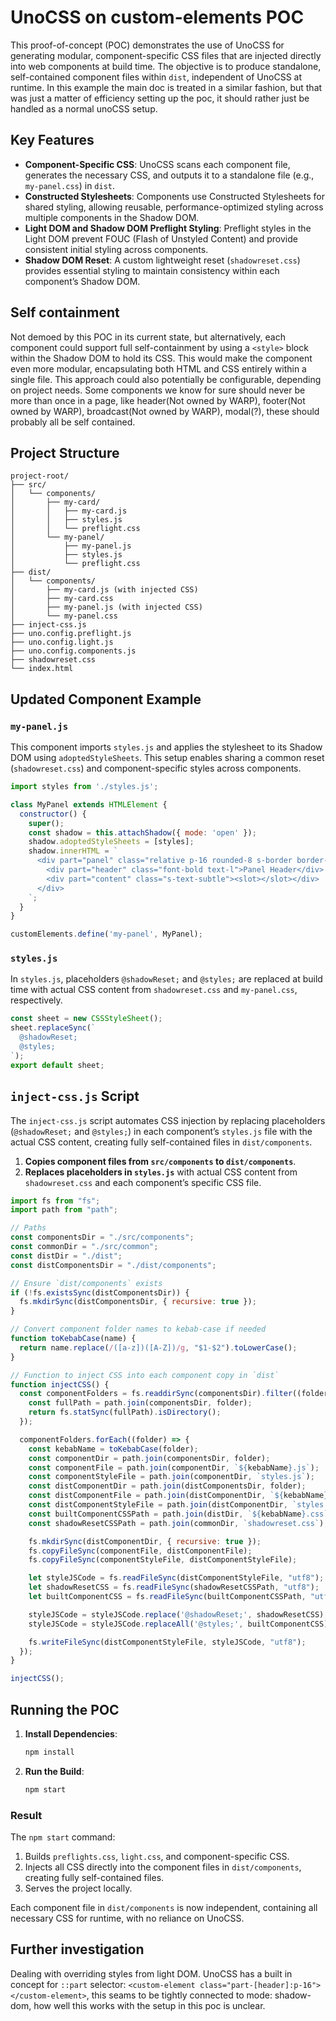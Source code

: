 
# UnoCSS on custom-elements POC

This proof-of-concept (POC) demonstrates the use of UnoCSS for generating modular, component-specific CSS files that are injected directly into web components at build time. The objective is to produce standalone, self-contained component files within `dist`, independent of UnoCSS at runtime. In this example the main doc is treated in a similar fashion, but that was just a matter of efficiency setting up the poc, it should rather just be handled as a normal unoCSS setup.


## Key Features

- **Component-Specific CSS**: UnoCSS scans each component file, generates the necessary CSS, and outputs it to a standalone file (e.g., `my-panel.css`) in `dist`.
- **Constructed Stylesheets**: Components use Constructed Stylesheets for shared styling, allowing reusable, performance-optimized styling across multiple components in the Shadow DOM.
- **Light DOM and Shadow DOM Preflight Styling**: Preflight styles in the Light DOM prevent FOUC (Flash of Unstyled Content) and provide consistent initial styling across components.
- **Shadow DOM Reset**: A custom lightweight reset (`shadowreset.css`) provides essential styling to maintain consistency within each component’s Shadow DOM.

## Self containment
Not demoed by this POC in its current state, but alternatively, each component could support full self-containment by using a `<style>` block within the Shadow DOM to hold its CSS. This would make the component even more modular, encapsulating both HTML and CSS entirely within a single file. This approach could also potentially be configurable, depending on project needs. Some components we know for sure should never be more than once in a page, like header(Not owned by WARP), footer(Not owned by WARP), broadcast(Not owned by WARP), modal(?), these should probably all be self contained. 

## Project Structure

```
project-root/
├── src/
│   └── components/
│       ├── my-card/
│       │   ├── my-card.js
│       │   ├── styles.js
│       │   └── preflight.css
│       └── my-panel/
│           ├── my-panel.js
│           ├── styles.js
│           └── preflight.css
├── dist/
│   └── components/
│       ├── my-card.js (with injected CSS)
│       ├── my-card.css
│       ├── my-panel.js (with injected CSS)
│       └── my-panel.css
├── inject-css.js
├── uno.config.preflight.js
├── uno.config.light.js
├── uno.config.components.js
├── shadowreset.css
└── index.html
```

## Updated Component Example

### `my-panel.js`

This component imports `styles.js` and applies the stylesheet to its Shadow DOM using `adoptedStyleSheets`. This setup enables sharing a common reset (`shadowreset.css`) and component-specific styles across components.

```javascript
import styles from './styles.js';

class MyPanel extends HTMLElement {
  constructor() {
    super();
    const shadow = this.attachShadow({ mode: 'open' });
    shadow.adoptedStyleSheets = [styles];
    shadow.innerHTML = `
      <div part="panel" class="relative p-16 rounded-8 s-border border-2">
        <div part="header" class="font-bold text-l">Panel Header</div>
        <div part="content" class="s-text-subtle"><slot></slot></div>
      </div>
    `;
  }
}

customElements.define('my-panel', MyPanel);
```

### `styles.js`

In `styles.js`, placeholders `@shadowReset;` and `@styles;` are replaced at build time with actual CSS content from `shadowreset.css` and `my-panel.css`, respectively.

```javascript
const sheet = new CSSStyleSheet();
sheet.replaceSync(`
  @shadowReset;
  @styles;
`);
export default sheet;
```

## `inject-css.js` Script

The `inject-css.js` script automates CSS injection by replacing placeholders (`@shadowReset;` and `@styles;`) in each component’s `styles.js` file with the actual CSS content, creating fully self-contained files in `dist/components`.

1. **Copies component files from `src/components` to `dist/components`**.
2. **Replaces placeholders in `styles.js`** with actual CSS content from `shadowreset.css` and each component’s specific CSS file.

```javascript
import fs from "fs";
import path from "path";

// Paths
const componentsDir = "./src/components";
const commonDir = "./src/common";
const distDir = "./dist";
const distComponentsDir = "./dist/components";

// Ensure `dist/components` exists
if (!fs.existsSync(distComponentsDir)) {
  fs.mkdirSync(distComponentsDir, { recursive: true });
}

// Convert component folder names to kebab-case if needed
function toKebabCase(name) {
  return name.replace(/([a-z])([A-Z])/g, "$1-$2").toLowerCase();
}

// Function to inject CSS into each component copy in `dist`
function injectCSS() {
  const componentFolders = fs.readdirSync(componentsDir).filter((folder) => {
    const fullPath = path.join(componentsDir, folder);
    return fs.statSync(fullPath).isDirectory();
  });

  componentFolders.forEach((folder) => {
    const kebabName = toKebabCase(folder);
    const componentDir = path.join(componentsDir, folder);
    const componentFile = path.join(componentDir, `${kebabName}.js`);
    const componentStyleFile = path.join(componentDir, `styles.js`);
    const distComponentDir = path.join(distComponentsDir, folder);
    const distComponentFile = path.join(distComponentDir, `${kebabName}.js`);
    const distComponentStyleFile = path.join(distComponentDir, `styles.js`);
    const builtComponentCSSPath = path.join(distDir, `${kebabName}.css`);
    const shadowResetCSSPath = path.join(commonDir, `shadowreset.css`);

    fs.mkdirSync(distComponentDir, { recursive: true });
    fs.copyFileSync(componentFile, distComponentFile);
    fs.copyFileSync(componentStyleFile, distComponentStyleFile);

    let styleJSCode = fs.readFileSync(distComponentStyleFile, "utf8");
    let shadowResetCSS = fs.readFileSync(shadowResetCSSPath, "utf8");
    let builtComponentCSS = fs.readFileSync(builtComponentCSSPath, "utf8");

    styleJSCode = styleJSCode.replace('@shadowReset;', shadowResetCSS);
    styleJSCode = styleJSCode.replaceAll('@styles;', builtComponentCSS);

    fs.writeFileSync(distComponentStyleFile, styleJSCode, "utf8");
  });
}

injectCSS();
```

## Running the POC

1. **Install Dependencies**:
   ```bash
   npm install
   ```

2. **Run the Build**:
   ```bash
   npm start
   ```

### Result
The `npm start` command:
1. Builds `preflights.css`, `light.css`, and component-specific CSS.
2. Injects all CSS directly into the component files in `dist/components`, creating fully self-contained files.
3. Serves the project locally.

Each component file in `dist/components` is now independent, containing all necessary CSS for runtime, with no reliance on UnoCSS.


## Further investigation
Dealing with overriding styles from light DOM. UnoCSS has a built in concept for `::part` selector:  `<custom-element class="part-[header]:p-16"></custom-element>`, 
this seams to be tightly connected to mode: shadow-dom,  how well this works with the setup in this poc is unclear. 
